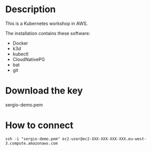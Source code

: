 # Description
This is a Kubernetes workshop in AWS.

The installation contains these software:
- Docker
- k3d
- kubectl
- CloudNativePG
- bat
- git

# Download the key
sergio-demo.pem

# How to connect
```
ssh -i "sergio-demo.pem" ec2-user@ec2-XXX-XXX-XXX-XXX.eu-west-3.compute.amazonaws.com
```
